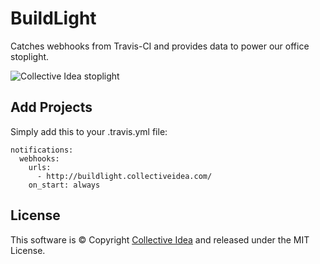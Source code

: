 # BuildLight

Catches webhooks from Travis-CI and provides data to power our office stoplight.

![Collective Idea stoplight](http://buildlight.collectiveidea.com/collectiveidea.gif)

## Add Projects

Simply add this to your .travis.yml file:

```
notifications:
  webhooks:
    urls:
      - http://buildlight.collectiveidea.com/
    on_start: always
```

## License

This software is © Copyright [Collective Idea](http://collectiveidea.com) and released under the MIT License.